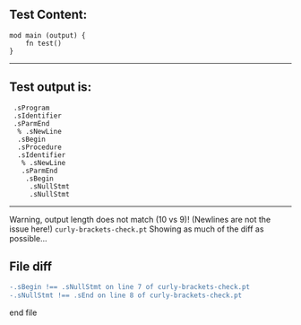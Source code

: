 
Test Content: 
-------------------------
```
mod main (output) {
    fn test() 
}
```
------------------------
Test output is: 
-------------------------
```
 .sProgram
 .sIdentifier
 .sParmEnd
  % .sNewLine
  .sBegin
  .sProcedure
  .sIdentifier
   % .sNewLine
   .sParmEnd
    .sBegin
     .sNullStmt
     .sNullStmt

```
------------------------
Warning, output length does not match (10 vs 9)!  (Newlines are not the issue here!) `curly-brackets-check.pt`
Showing as much of the diff as possible...

File diff
-------------------------
```diff
-.sBegin !== .sNullStmt on line 7 of curly-brackets-check.pt
-.sNullStmt !== .sEnd on line 8 of curly-brackets-check.pt

```
end file
